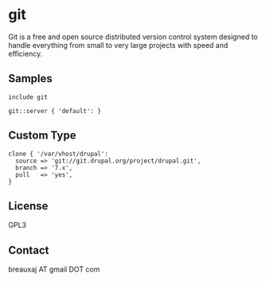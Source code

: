 git
===

Git is a free and open source distributed version control system designed to
handle everything from small to very large projects with speed and efficiency.

Samples
-------
```
include git
```
```
git::server { 'default': }
```

Custom Type
-----------
```
clone { '/var/vhost/drupal':
  source => 'git://git.drupal.org/project/drupal.git',
  branch => '7.x',
  pull   => 'yes',
}
```

License
-------
GPL3

Contact
-------
breauxaj AT gmail DOT com
